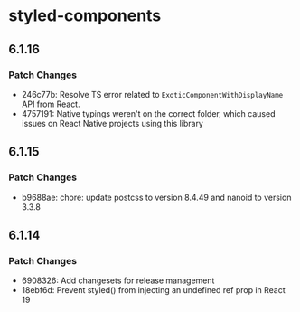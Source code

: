 # styled-components

## 6.1.16

### Patch Changes

- 246c77b: Resolve TS error related to `ExoticComponentWithDisplayName` API from React.
- 4757191: Native typings weren't on the correct folder, which caused issues on React Native projects using this library

## 6.1.15

### Patch Changes

- b9688ae: chore: update postcss to version 8.4.49 and nanoid to version 3.3.8

## 6.1.14

### Patch Changes

- 6908326: Add changesets for release management
- 18ebf6d: Prevent styled() from injecting an undefined ref prop in React 19
